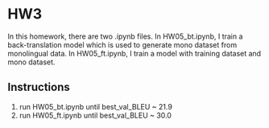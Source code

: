 # HW3
In this homework, there are two .ipynb files.
In HW05_bt.ipynb, I train a back-translation model which is used to generate mono dataset from monolingual data.
In HW05_ft.ipynb, I train a model with training dataset and mono dataset.

## Instructions
1. run HW05_bt.ipynb until best_val_BLEU ~ 21.9
2. run HW05_ft.ipynb until best_val_BLEU ~ 30.0
